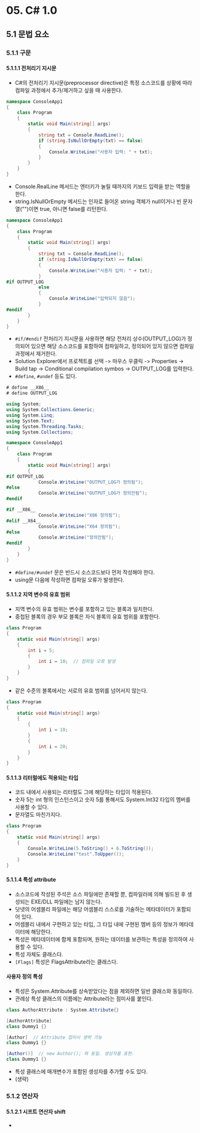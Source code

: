 # 05. C# 1.0

## 5.1 문법 요소

### 5.1.1 구문

#### 5.1.1.1 전처리기 지시문

* C#의 전처리기 지시문(preprocessor directive)은 특정 소스코드를 상황에 따라 컴파일 과정에서 추가/제거하고 싶을 때 사용한다.

```cs
namespace ConsoleApp1
{
    class Program
    {
        static void Main(string[] args)
        {
            string txt = Console.ReadLine();
            if (string.IsNullOrEmpty(txt) == false)
            {
                Console.WriteLine("사용자 입력: " + txt);
            }
        }
    }
}
```

* Console.RealLine 메서드는 엔터키가 눌릴 때까지의 키보드 입력을 받는 역할을 한다.
* string.IsNullOrEmpty 메서드는 인자로 들어온 string 객체가 null이거나 빈 문자열("")이면 true, 아니면 false를 리턴한다.

```cs
namespace ConsoleApp1
{
    class Program
    {
        static void Main(string[] args)
        {
            string txt = Console.ReadLine();
            if (string.IsNullOrEmpty(txt) == false)
            {
                Console.WriteLine("사용자 입력: " + txt);
            }
#if OUTPUT_LOG
            else
            {
                Console.WriteLine("입력되지 않음");
            }
#endif
        }
    }
}
```

* `#if/#endif` 전처리기 지시문을 사용하면 해당 전처리 상수(OUTPUT_LOG)가 정의되어 있으면 해당 소스코드를 포함하여 컴파일하고, 정의되어 있지 않으면 컴파일 과정에서 제거한다.
* Solution Explorer에서 프로젝트를 선택 -> 마우스 우클릭 -> Properties -> Build tap -> Conditional compilation symbos -> OUTPUT_LOG를 입력한다.
* `#define`, `#undef` 등도 있다.

```cs
# define __X86__
# define OUTPUT_LOG

using System;
using System.Collections.Generic;
using System.Linq;
using System.Text;
using System.Threading.Tasks;
using System.Collections;

namespace ConsoleApp1
{
    class Program
    {
        static void Main(string[] args)
        {
#if OUTPUT_LOG
            Console.WriteLine("OUTPUT_LOG가 정의됨");
#else
            Console.WriteLine("OUTPUT_LOG가 정의안됨");
#endif

#if __X86__
            Console.WriteLine("X86 정의됨");
#elif __X64__
            Console.WriteLine("X64 정의됨");
#else
            Console.WriteLine("정의안됨");
#endif
        }
    }
}
```

* `#define/#undef` 문은 반드시 소스코드보다 먼저 작성해야 한다.
* using문 다음에 작성하면 컴파일 오류가 발생한다.

#### 5.1.1.2 지역 변수의 유효 범위

* 지역 변수의 유효 범위는 변수를 포함하고 있는 블록과 일치한다.
* 중첩된 블록의 경우 부모 블록은 자식 블록의 유효 범위를 포함한다.

```cs
class Program
{
    static void Main(string[] args)
    {
        int i = 5;
        {
            int i = 10;  // 컴파일 오류 발생
        }
    }
}
```

* 같은 수준의 블록에서는 서로의 유효 범위를 넘어서지 않는다.

```cs
class Program
{
    static void Main(string[] args)
    {
        {
            int i = 10;
        }
        {
            int i = 20;
        }
    }
}
```

#### 5.1.1.3 리터럴에도 적용되는 타입

* 코드 내에서 사용되는 리터럴도 그에 해당하는 타입이 적용된다.
* 숫자 5는 int 형의 인스턴스이고 숫자 5를 통해서도 System.Int32 타입의 멤버를 사용할 수 있다.
* 문자열도 마친가지다.

```cs
class Program
{
    static void Main(string[] args)
    {
        Console.WriteLine(5.ToString() + 6.ToString());
        Console.WriteLine("test".ToUpper());
    }
}
```

#### 5.1.1.4 특성 attribute

* 소스코드에 작성된 주석은 소스 파일에만 존재할 뿐, 컴파일러에 의해 빌드된 후 생성되는 EXE/DLL 파일에는 남지 않는다.
* 닷넷의 어셈블리 파일에는 해당 어셈블리 스스로를 기술하는 메타데이터가 포함되어 있다.
* 어셈블리 내에서 구현하고 있는 타입, 그 타입 내에 구현된 멤버 등의 정보가 메타데이터에 해당한다.
* 특성은 메타데이터에 함께 포함되며, 원하는 데이터를 보관하는 특성을 정의하여 사용할 수 있다.
* 특성 자체도 클래스다.
* `[Flags]` 특성은 FlagsAttribute라는 클래스다.

#### 사용자 정의 특성

* 특성은 System.Attribute를 상속받았다는 점을 제외하면 일반 클래스와 동일하다.
* 관례상 특성 클래스의 이름에는 Attribute라는 점미사를 붙인다.

```cs
class AuthorAttribute : System.Attribute{}

[AuthorAttribute]
class Dummy1 {}

[Author]  // Attribute 접미사 생략 가능
class Dummy1 {}

[Author()]  // new Author(); 와 동일. 생성자를 표현.
class Dummy1 {}
```

* 특성 클래스에 매개변수가 포함된 생성자를 추가할 수도 있다.
* (생략)

### 5.1.2 연산자

#### 5.1.2.1 시프트 연산자 shift

* 
